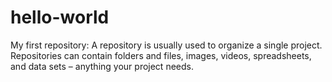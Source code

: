 # hello-world
My first repository: A repository is usually used to organize a single project. Repositories can contain folders and files, images, videos, spreadsheets, and data sets – anything your project needs.
